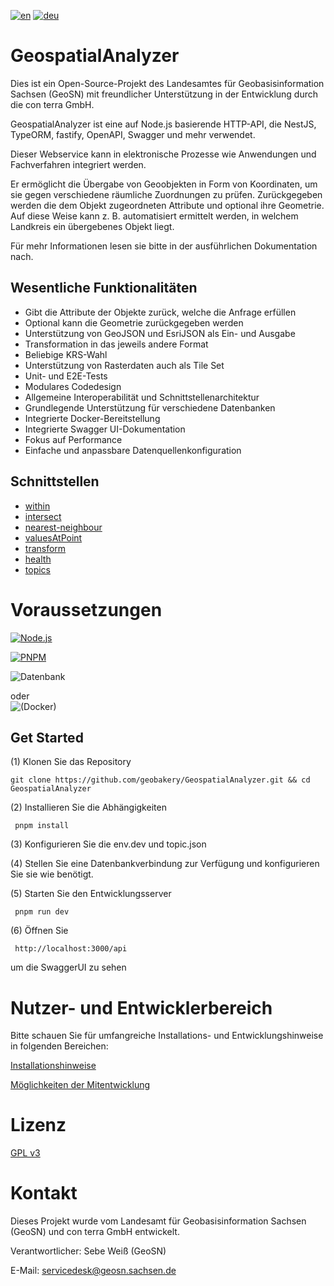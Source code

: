 [![en](https://img.shields.io/badge/lang-en-red.svg)](./README.md)
[![deu](https://img.shields.io/badge/lang-deu-green.svg)](./README.de.md)



# GeospatialAnalyzer

Dies ist ein Open-Source-Projekt des Landesamtes für Geobasisinformation Sachsen (GeoSN) mit freundlicher Unterstützung in der Entwicklung durch die con terra GmbH.

GeospatialAnalyzer ist eine auf Node.js basierende HTTP-API, die NestJS, TypeORM, fastify, OpenAPI, Swagger und mehr verwendet.

Dieser Webservice kann in elektronische Prozesse wie Anwendungen und Fachverfahren integriert werden.

Er ermöglicht die Übergabe von Geoobjekten in Form von Koordinaten, um sie gegen verschiedene räumliche Zuordnungen zu prüfen. Zurückgegeben werden die dem Objekt zugeordneten Attribute und optional ihre Geometrie. Auf diese Weise kann z. B. automatisiert ermittelt werden, in welchem Landkreis ein übergebenes Objekt liegt.

Für mehr Informationen lesen sie bitte in der ausführlichen Dokumentation nach.

## Wesentliche Funktionalitäten

- Gibt die Attribute der Objekte zurück, welche die Anfrage erfüllen
- Optional kann die Geometrie zurückgegeben werden
- Unterstützung von GeoJSON und EsriJSON als Ein- und Ausgabe 
- Transformation in das jeweils andere Format
- Beliebige KRS-Wahl
- Unterstützung von Rasterdaten auch als Tile Set
- Unit- und E2E-Tests
- Modulares Codedesign
- Allgemeine Interoperabilität und Schnittstellenarchitektur
- Grundlegende Unterstützung für verschiedene Datenbanken
- Integrierte Docker-Bereitstellung
- Integrierte Swagger UI-Dokumentation
- Fokus auf Performance
- Einfache und anpassbare Datenquellenkonfiguration

## Schnittstellen

- [within](documentation/within.md)
- [intersect](documentation/intersect.md)
- [nearest-neighbour](documentation/neighbour.md)
- [valuesAtPoint](documentation/valuesAtPoint.md)
- [transform](documentation/transform.md)
- [health](documentation/health.md)
- [topics](documentation/topics.md)

# Voraussetzungen

[![Node.js](https://img.shields.io/badge/nodejs-_version%20%3E=%2016-red)](https://nodejs.org/en/download/package-manager)

[![PNPM](https://img.shields.io/badge/pnpm-%234a4a4a.svg?style=for-the-badge&logo=pnpm&logoColor=f69220)](https://pnpm.io/installation)

![Datenbank](https://img.shields.io/badge/Datenbank-%23000000.svg?style=for-the-badge&logoColor=white)

oder  
![(Docker)](https://img.shields.io/badge/docker-%230db7ed.svg?style=for-the-badge&logo=docker&logoColor=white)

## Get Started

(1) Klonen Sie das Repository 
```
git clone https://github.com/geobakery/GeospatialAnalyzer.git && cd GeospatialAnalyzer
```

(2) Installieren Sie die Abhängigkeiten
```
 pnpm install
 ```

(3) Konfigurieren Sie die env.dev und topic.json 

(4) Stellen Sie eine Datenbankverbindung zur Verfügung und konfigurieren Sie sie wie benötigt.

(5) Starten Sie den Entwicklungsserver
```
 pnpm run dev
 ```

(6) Öffnen Sie 
```
 http://localhost:3000/api
 ```
um die SwaggerUI zu sehen

# Nutzer- und Entwicklerbereich

Bitte schauen Sie für umfangreiche Installations- und Entwicklungshinweise in folgenden Bereichen:

[Installationshinweise](./README.development.md#installation-and-debugging)

[Möglichkeiten der Mitentwicklung](./README.development.md#contribution)

# Lizenz

[GPL v3](./LICENSE)

# Kontakt

Dieses Projekt wurde vom Landesamt für Geobasisinformation Sachsen (GeoSN) und con terra GmbH entwickelt.

Verantwortlicher: Sebe Weiß (GeoSN)

E-Mail: servicedesk@geosn.sachsen.de
